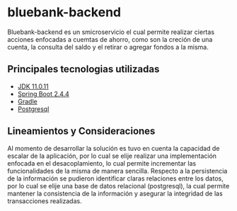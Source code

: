 # bluebank-backend

Bluebank-backend es un smicroservicio el cual permite realizar ciertas acciones enfocadas a cuemtas de ahorro, como son la creción de una cuenta, la consulta del saldo y el retirar o agregar fondos a la misma.
## Principales tecnologias utilizadas

- [JDK 11.0.11](https://www.oracle.com/co/java/technologies/javase/jdk11-archive-downloads.html)
- [Spring Boot 2.4.4](https://spring.io/projects/spring-boot)
- [Gradle](https://gradle.org/)
- [Postgresql](https://www.postgresql.org/)

## Lineamientos y Consideraciones

Al momento de desarrollar la solución es tuvo en cuenta la capacidad de escalar de la aplicación, por lo cual se elije realizar una implementación enfocada en el desacoplamiento, lo cual permite incrementar las funcionalidades de la misma de manera sencilla. Respecto a la persistencia de la información se pudieron identificar claras relaciones entre los datos, por lo cual se elije una base de datos relacional (postgresql), la cual permite mantener la consistencia de la información y asegurar la integridad de las transacciones realizadas.
